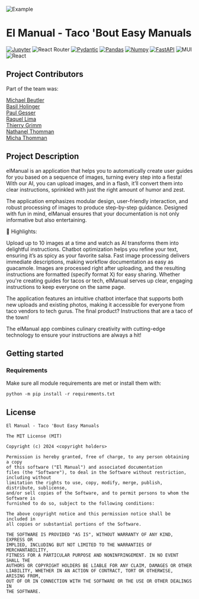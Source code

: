 ![Example](assets/header.png)

# El Manual - Taco 'Bout Easy Manuals 
[![](https://img.shields.io/badge/Jupyter-F37626.svg?style=for-the-badge&logo=Jupyter&logoColor=white 'Jupyter')](http://jupyter.org)
![React Router](https://img.shields.io/badge/React_Router-CA4245?style=for-the-badge&logo=react-router&logoColor=white)
[![](https://img.shields.io/badge/Pydantic-E92063.svg?style=for-the-badge&logo=Pydantic&logoColor=white 'Pydantic')](https://docs.pydantic.dev/)
[![](https://img.shields.io/badge/pandas-150458.svg?style=for-the-badge&logo=pandas&logoColor=white 'Pandas')](https://pandas.pydata.org)
[![](https://img.shields.io/badge/NumPy-013243.svg?style=for-the-badge&logo=NumPy&logoColor=white 'Numpy')](https://numpy.org)
[![](https://img.shields.io/badge/FastAPI-009688.svg?style=for-the-badge&logo=FastAPI&logoColor=white 'FastAPI')](https://fastapi.tiangolo.com)
![MUI](https://img.shields.io/badge/MUI-%230081CB.svg?style=for-the-badge&logo=mui&logoColor=white)
![React](https://img.shields.io/badge/react-%2320232a.svg?style=for-the-badge&logo=react&logoColor=%2361DAFB)

## Project Contributors

Part of the team was:

[Michael Beutler](https://github.com/michaelbeutler) <br>
[Basil Holinger](https://github.com/kinba3000) <br>
[Paul Gesser](https://github.com/paulgeser) <br>
[Raquel Lima](https://github.com/raquelima) <br>
[Thierry Grimm](https://github.com/thierrygrimm) <br>
[Nathanel Thomman](https://github.com/nathanaelthomann) <br>
[Micha Thomman](https://github.com/) <br>



## Project Description

elManual is an application that helps you to automatically create user guides for you based on a sequence of images, turning every step into a fiesta! With our AI, you can upload images, and in a flash, it’ll convert them into clear instructions, sprinkled with just the right amount of humor and zest.

The application emphasizes modular design, user-friendly interaction, and robust processing of images to produce step-by-step guidance. Designed with fun in mind, elManual ensures that your documentation is not only informative but also entertaining.

:star2: Highlights:

Upload up to 10 images at a time and watch as AI transforms them into delightful instructions.
Chatbot optimization helps you refine your text, ensuring it’s as spicy as your favorite salsa.
Fast image processing delivers immediate descriptions, making workflow documentation as easy as guacamole.
Images are processed right after uploading, and the resulting instructions are formatted (specify format X) for easy sharing. Whether you're creating guides for tacos or tech, elManual serves up clear, engaging instructions to keep everyone on the same page.

The application features an intuitive chatbot interface that supports both new uploads and existing photos, making it accessible for everyone from taco vendors to tech gurus. The final product? Instructions that are a taco of the town!

The elManual app combines culinary creativity with cutting-edge technology to ensure your instructions are always a hit!

## Getting started

### Requirements

Make sure all module requirements are met or install them with:

~~~
python -m pip install -r requirements.txt
~~~

## License

```
El Manual - Taco 'Bout Easy Manuals 

The MIT License (MIT)

Copyright (c) 2024 <copyright holders>

Permission is hereby granted, free of charge, to any person obtaining a copy
of this software ("El Manual") and associated documentation 
files (the "Software"), to deal in the Software without restriction, including without
limitation the rights to use, copy, modify, merge, publish, distribute, sublicense, 
and/or sell copies of the Software, and to permit persons to whom the Software is 
furnished to do so, subject to the following conditions:

The above copyright notice and this permission notice shall be included in
all copies or substantial portions of the Software.

THE SOFTWARE IS PROVIDED "AS IS", WITHOUT WARRANTY OF ANY KIND, EXPRESS OR
IMPLIED, INCLUDING BUT NOT LIMITED TO THE WARRANTIES OF MERCHANTABILITY,
FITNESS FOR A PARTICULAR PURPOSE AND NONINFRINGEMENT. IN NO EVENT SHALL THE
AUTHORS OR COPYRIGHT HOLDERS BE LIABLE FOR ANY CLAIM, DAMAGES OR OTHER
LIABILITY, WHETHER IN AN ACTION OF CONTRACT, TORT OR OTHERWISE, ARISING FROM,
OUT OF OR IN CONNECTION WITH THE SOFTWARE OR THE USE OR OTHER DEALINGS IN
THE SOFTWARE.
```

